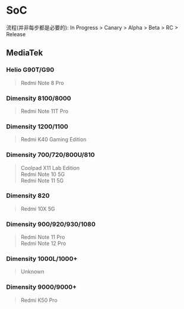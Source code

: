 # SoC
流程(并非每步都是必要的): In Progress > Canary > Alpha > Beta > RC > Release
## MediaTek
### Helio G90T/G90 <Badge type="tip" text="Release" />
> Redmi Note 8 Pro <Badge type="info" text="AOSP Android T" />
### Dimensity 8100/8000 <Badge type="tip" text="Release" />
> Redmi Note 11T Pro <Badge type="info" text="MIUI Android S & T" />  
### Dimensity 1200/1100 <Badge type="tip" text="Release" />
> Redmi K40 Gaming Edition <Badge type="info" text="MIUI Android T" />
### Dimensity 700/720/800U/810 <Badge type="tip" text="RC" />
> Coolpad X11 Lab Edition    
> Redmi Note 10 5G  
> Redmi Note 11 5G  
### Dimensity 820 <Badge type="tip" text="RC" />
> Redmi 10X 5G   
### Dimensity 900/920/930/1080 <Badge type="tip" text="RC" />
> Redmi Note 11 Pro  
> Redmi Note 12 Pro  
### Dimensity 1000L/1000+ <Badge type="tip" text="RC" />
> Unknown
### Dimensity 9000/9000+ <Badge type="danger" text="Canary" />
> Redmi K50 Pro
